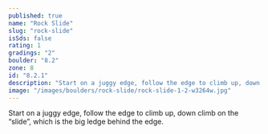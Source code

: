 ```yaml
---
published: true
name: "Rock Slide"
slug: "rock-slide"
isSds: false
rating: 1
gradings: "2"
boulder: "8.2"
zone: 8
id: "8.2.1"
description: "Start on a juggy edge, follow the edge to climb up, down climb on the “slide”, which is the big ledge behind the edge."
image: "/images/boulders/rock-slide/rock-slide-1-2-w3264w.jpg"
---
```


Start on a juggy edge, follow the edge to climb up, down climb on the “slide”, which is the big ledge behind the edge.
